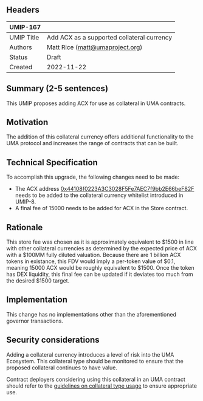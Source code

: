 ## Headers

| UMIP-167            |                                                      |
| ------------------- | ---------------------------------------------------- |
| UMIP Title          | Add ACX as a supported collateral currency           |
| Authors             | Matt Rice (matt@umaproject.org)                   |
| Status              | Draft                                                |
| Created             | 2022-11-22                                           |

## Summary (2-5 sentences)

This UMIP proposes adding ACX for use as collateral in UMA contracts.

## Motivation

The addition of this collateral currency offers additional functionality to the UMA protocol and increases the range of contracts that can be built.

## Technical Specification

To accomplish this upgrade, the following changes need to be made:

-   The ACX address [0x44108f0223A3C3028F5Fe7AEC7f9bb2E66beF82F](https://etherscan.io/address/0x44108f0223A3C3028F5Fe7AEC7f9bb2E66beF82F) needs to be added to the collateral currency whitelist introduced in UMIP-8.
-   A final fee of 15000 needs to be added for ACX in the Store contract.
    

## Rationale

This store fee was chosen as it is approximately equivalent to $1500 in line with other collateral currencies as determined by the expected price of ACX with a $100MM fully diluted valuation. Because there are 1 billion ACX tokens in existance, this FDV would imply a per-token value of $0.1, meaning 15000 ACX would be roughly equivalent to $1500. Once the token has DEX liquidity, this final fee can be updated if it deviates too much from the desired $1500 target.

## Implementation

This change has no implementations other than the aforementioned governor transactions.

## Security considerations

Adding a collateral currency introduces a level of risk into the UMA Ecosystem.  This collateral type should be monitored to ensure that the proposed collateral continues to have value.

Contract deployers considering using this collateral in an UMA contract should refer to the [guidelines on collateral type usage](https://docs.umaproject.org/uma-tokenholders/guidence-on-collateral-currency-addition) to ensure appropriate use.

